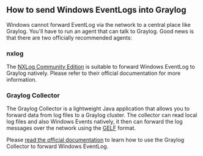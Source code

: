 ## How to send Windows EventLogs into Graylog

Windows cannot forward EventLog via the network to a central place like Graylog. You'll have to run an agent that can talk to Graylog. Good news is that there are two officially recommended agents:

### nxlog

The [NXLog Community Edition](http://nxlog.org/products/nxlog-community-edition) is suitable to forward Windows EventLog to Graylog natively. Please refer to their official documentation for more information.

### Graylog Collector

The Graylog Collector is a lightweight Java application that allows you to forward data from log files to a Graylog cluster. The collector can read local log files and also Windows Events natively, it then can forward the log messages over the network using the [GELF](https://www.graylog.org/resources/gelf/) format.

Please [read the official documentation](http://docs.graylog.org/en/latest/pages/collector.html#graylog-collector) to learn how to use the Graylog Collector to forward Windows EventLog.

